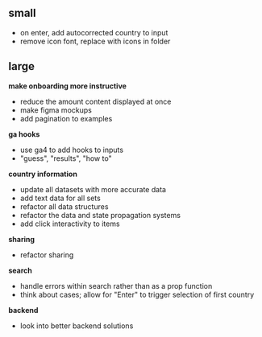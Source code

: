 ## small

- on enter, add autocorrected country to input
- remove icon font, replace with icons in folder

## large

**make onboarding more instructive**

- reduce the amount content displayed at once
- make figma mockups
- add pagination to examples

**ga hooks**

- use ga4 to add hooks to inputs
- "guess", "results", "how to"

**country information**

- update all datasets with more accurate data
- add text data for all sets
- refactor all data structures
- refactor the data and state propagation systems
- add click interactivity to items

**sharing**

- refactor sharing

**search**

- handle errors within search rather than as a prop function
- think about cases; allow for "Enter" to trigger selection of first country

**backend**

- look into better backend solutions
